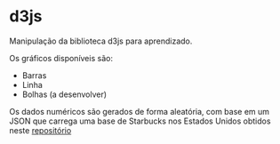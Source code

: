 # d3js

Manipulação da biblioteca d3js para aprendizado.

Os gráficos disponíveis são: 

*   Barras
*   Linha
*   Bolhas (a desenvolver)

Os dados numéricos são gerados de forma aleatória, com base em um JSON que carrega uma base de Starbucks nos Estados Unidos obtidos neste [repositório](https://gist.github.com/wf9a5m75/3d40f2d6814ef5f2bc4f75f61d86741e)
